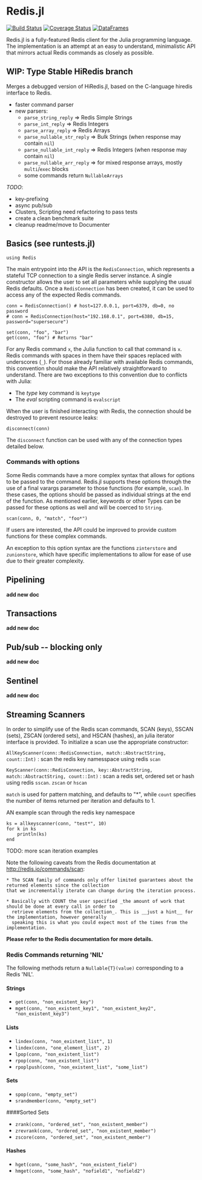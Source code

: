 # Redis.jl


[![Build Status](https://travis-ci.org/merl-dev/Redis.jl.svg?branch=hiredis)](https://travis-ci.org/merl-dev/Redis.jl) [![Coverage Status](https://coveralls.io/repos/github/merl-dev/Redis.jl/badge.svg?branch=master)](https://coveralls.io/github/merl-dev/Redis.jl?branch=hiredis) [![DataFrames](http://pkg.julialang.org/badges/Redis_0.5.svg)](http://pkg.julialang.org/?pkg=Redis&ver=0.5)



Redis.jl is a fully-featured Redis client for the Julia programming language. The implementation is an attempt at an easy to understand, minimalistic API that mirrors actual Redis commands as closely as possible.

## WIP: Type Stable HiRedis branch
Merges a debugged version of HiRedis.jl, based on the C-language hiredis interface to Redis.
* faster command parser
* new parsers:
    * `parse_string_reply` => Redis Simple Strings
    * `parse_int_reply` => Redis Integers
    * `parse_array_reply` => Redis Arrays
    * `parse_nullable_str_reply` => Bulk Strings (when response may contain `nil`)
    * `parse_nullable_int_reply` => Redis Integers (when response may contain `nil`)
    * `parse_nullable_arr_reply` => for mixed response arrays, mostly `multi`/`exec` blocks
    * some commands return `NullableArrays`

_TODO_:
* key-prefixing
* async pub/sub
* Clusters, Scripting need refactoring to pass tests
* create a clean benchmark suite
* cleanup readme/move to Documenter

## Basics (see runtests.jl)

```
using Redis
```

The main entrypoint into the API is the `RedisConnection`, which represents a stateful TCP connection to a single Redis server instance. A single constructor allows the user to set all parameters while supplying the usual Redis defaults. Once a `RedisConnection` has been created, it can be used to access any of the expected Redis commands.

```
conn = RedisConnection() # host=127.0.0.1, port=6379, db=0, no password
# conn = RedisConnection(host="192.168.0.1", port=6380, db=15, password="supersecure")

set(conn, "foo", "bar")
get(conn, "foo") # Returns "bar"
```

For any Redis command `x`, the Julia function to call that command is `x`. Redis commands with spaces in them have their spaces replaced with underscores (`_`). For those already familiar with available Redis commands, this convention should make the API relatively straightforward to understand. There are two exceptions to this convention due to conflicts with Julia:

* The _type_ key command is `keytype`
* The _eval_ scripting command is `evalscript`

When the user is finished interacting with Redis, the connection should be destroyed to prevent resource leaks:

```
disconnect(conn)
```

The `disconnect` function can be used with any of the connection types detailed below.

### Commands with options

Some Redis commands have a more complex syntax that allows for options to be passed to the command. Redis.jl supports these options through the use of a final varargs parameter to those functions (for example, `scan`). In these cases, the options should be passed as individual strings at the end of the function. As mentioned earlier, keywords or other Types can be passed for these options as well and will be coerced to `String`.

```
scan(conn, 0, "match", "foo*")
```

If users are interested, the API could be improved to provide custom functions for these complex commands.

An exception to this option syntax are the functions `zinterstore` and `zunionstore`, which have specific implementations to allow for ease of use due to their greater complexity.

## Pipelining

**add new doc**

## Transactions

**add new doc**

## Pub/sub -- blocking only

**add new doc**

## Sentinel

**add new doc**

## Streaming Scanners

In order to simplify use of the Redis scan commands, SCAN (keys), SSCAN (sets), ZSCAN (ordered sets), and HSCAN (hashes), an julia iterator interface is provided. To initialize a scan use the appropriate constructor:

`AllKeyScanner(conn::RedisConnection, match::AbstractString, count::Int)` : scan the redis key namesspace using redis `scan`

`KeyScanner(conn::RedisConnection, key::AbstractString, match::AbstractString, count::Int)` : scan a redis set, ordered set or hash using redis `sscan`. `zscan` or `hscan`

`match` is used for pattern matching, and defaults to "\*",  while `count` specifies the number of items returned per iteration and defaults to 1.

AN example scan through the redis key namespace
```
ks = allkeyscanner(conn, "test*", 10)
for k in ks
    println(ks)
end
```
TODO:   more scan iteration examples

Note the following caveats from the Redis documentation at http://redis.io/commands/scan:

    * The SCAN family of commands only offer limited guarantees about the returned elements since the collection
    that we incrementally iterate can change during the iteration process.

    * Basically with COUNT the user specified _the amount of work that should be done at every call in order to
      retrieve elements from the collection_. This is __just a hint__ for the implementation, however generally
      speaking this is what you could expect most of the times from the implementation.

__Please refer to the Redis documentation for more details.__

### Redis Commands returning 'NIL'

The following methods return a `Nullable{T}(value)` corresponding to a Redis 'NIL'.

#### Strings
* `get(conn, "non_existent_key")`
* `mget(conn, "non_existent_key1", "non_existent_key2", "non_existent_key3")`

#### Lists
* `lindex(conn, "non_existent_list", 1)`
* `lindex(conn, "one_element_list", 2)`
* `lpop(conn, "non_existent_list")`
* `rpop(conn, "non_existent_list")`
* `rpoplpush(conn, "non_existent_list", "some_list")`

#### Sets
* `spop(conn, "empty_set")`
* `srandmember(conn, "empty_set")`

####Sorted Sets
* `zrank(conn, "ordered_set", "non_existent_member")`
* `zrevrank(conn, "ordered_set", "non_existent_member")`
* `zscore(conn, "ordered_set", "non_existent_member")`

#### Hashes
* `hget(conn, "some_hash", "non_existent_field")`
* `hmget(conn, "some_hash", "nofield1", "nofield2")`

